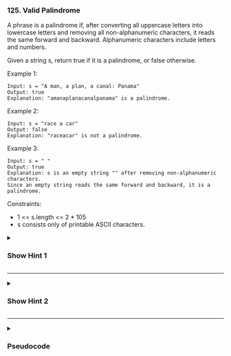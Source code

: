 ### 125. Valid Palindrome

A phrase is a palindrome if, after converting all uppercase letters into lowercase letters and removing all non-alphanumeric characters, it reads the same forward and backward. Alphanumeric characters include letters and numbers.

Given a string s, return true if it is a palindrome, or false otherwise.

Example 1:
```
Input: s = "A man, a plan, a canal: Panama"
Output: true
Explanation: "amanaplanacanalpanama" is a palindrome.
```
Example 2:
```
Input: s = "race a car"
Output: false
Explanation: "raceacar" is not a palindrome.
```
Example 3:
```
Input: s = " "
Output: true
Explanation: s is an empty string "" after removing non-alphanumeric characters.
Since an empty string reads the same forward and backward, it is a palindrome.
```

Constraints:

- 1 <= s.length <= 2 * 105
- s consists only of printable ASCII characters.

<details>
  <summary><h3>Show Hint 1</h3></summary>
  <p>You can easily solve it in linear time, but only thing is you don't need to consider special character by just reversing string and check it with forward string.</p>
</details>

---
<details>
  <summary><h3>Show Hint 2</h3></summary>
  <p>Use 2 pointer method 1 pointer for forward string and another one is for backward string.</p>
</details>

---
<details>
  <summary><h3>Pseudocode</h3></summary>
  <pre>
    toCheck -> alphanumericCharacteres()
    forwardStr -> ""
    reversedStr -> ""
    l -> 0
    r -> s.length()
    s -> s.toLower()
    while (l lessThan s.length() and r > -1)
      if s.charAt[l] in toCheck then forwardStr -> forwardStr + s.charAt[l]
      if s.charAt[r] in toCheck then reversedStr -> reversedStr + s.charAt[r]
      l -> l + 1
      r -> r - 1
    return true if forwardStr == reversedStr else false
  </pre>
</details>
